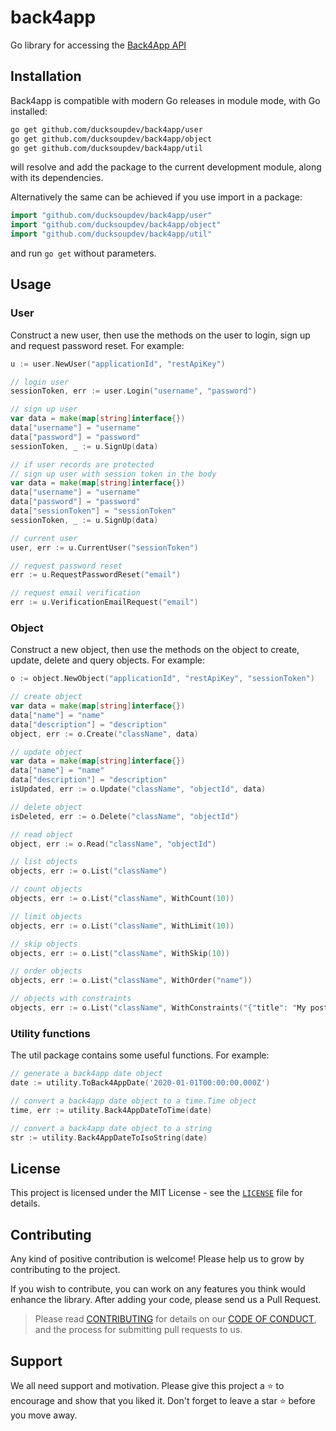 # back4app

Go library for accessing the [Back4App API](https://www.back4app.com/)

## Installation ##

Back4app is compatible with modern Go releases in module mode, with Go installed:

```bash
go get github.com/ducksoupdev/back4app/user
go get github.com/ducksoupdev/back4app/object
go get github.com/ducksoupdev/back4app/util
```

will resolve and add the package to the current development module, along with its dependencies.

Alternatively the same can be achieved if you use import in a package:

```go
import "github.com/ducksoupdev/back4app/user"
import "github.com/ducksoupdev/back4app/object"
import "github.com/ducksoupdev/back4app/util"
```

and run `go get` without parameters.

## Usage

### User

Construct a new user, then use the methods on the user to
login, sign up and request password reset. For example:

```go
u := user.NewUser("applicationId", "restApiKey")

// login user
sessionToken, err := user.Login("username", "password")

// sign up user
var data = make(map[string]interface{})
data["username"] = "username"
data["password"] = "password"
sessionToken, _ := u.SignUp(data)

// if user records are protected
// sign up user with session token in the body
var data = make(map[string]interface{})
data["username"] = "username"
data["password"] = "password"
data["sessionToken"] = "sessionToken"
sessionToken, _ := u.SignUp(data)

// current user
user, err := u.CurrentUser("sessionToken")

// request password reset
err := u.RequestPasswordReset("email")

// request email verification
err := u.VerificationEmailRequest("email")
```

### Object

Construct a new object, then use the methods on the object to
create, update, delete and query objects. For example:

```go
o := object.NewObject("applicationId", "restApiKey", "sessionToken")

// create object
var data = make(map[string]interface{})
data["name"] = "name"
data["description"] = "description"
object, err := o.Create("className", data)

// update object
var data = make(map[string]interface{})
data["name"] = "name"
data["description"] = "description"
isUpdated, err := o.Update("className", "objectId", data)

// delete object
isDeleted, err := o.Delete("className", "objectId")

// read object
object, err := o.Read("className", "objectId")

// list objects
objects, err := o.List("className")

// count objects
objects, err := o.List("className", WithCount(10))

// limit objects
objects, err := o.List("className", WithLimit(10))

// skip objects
objects, err := o.List("className", WithSkip(10))

// order objects
objects, err := o.List("className", WithOrder("name"))

// objects with constraints
objects, err := o.List("className", WithConstraints("{"title": "My post title", "likes": { "$gt": 100 }}"))
```

### Utility functions

The util package contains some useful functions. For example:

```go
// generate a back4app date object
date := utility.ToBack4AppDate('2020-01-01T00:00:00.000Z')

// convert a back4app date object to a time.Time object
time, err := utility.Back4AppDateToTime(date)

// convert a back4app date object to a string
str := utility.Back4AppDateToIsoString(date)
```

## License

This project is licensed under the MIT License - see the [`LICENSE`](LICENSE) file for details.

## Contributing

Any kind of positive contribution is welcome! Please help us to grow by contributing to the project.

If you wish to contribute, you can work on any features you think would enhance the library. After adding your code, please send us a Pull Request.

> Please read [CONTRIBUTING](CONTRIBUTING.md) for details on our [CODE OF CONDUCT](CODE_OF_CONDUCT.md), and the process for submitting pull requests to us.

## Support

We all need support and motivation. Please give this project a ⭐️ to encourage and show that you liked it. Don't forget to leave a star ⭐️ before you move away.
